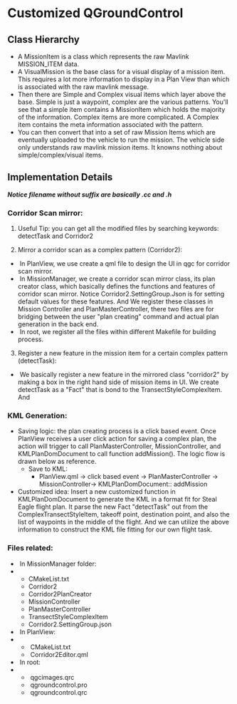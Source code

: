 # Customized QGroundControl 

## Class Hierarchy

- A MissionItem is a class which represents the raw Mavlink MISSION_ITEM data. 
- A VisualMission is the base class for a visual display of a mission item. This requires a lot more information to display in a Plan View than which is associated with the raw mavlink message. 
- Then there are Simple and Complex visual items which layer above the base. Simple is just a waypoint, complex are the various patterns. You'll see that a simple item contains a MissionItem which holds the majority of the information. Complex items are more complicated. A Complex item contains the meta information associated with the pattern. 
- You can then convert that into a set of raw Mission Items which are eventually uploaded to the vehicle to run the mission. The vehicle side only understands raw mavlink mission items. It knowns nothing about simple/complex/visual items.

## Implementation Details

***Notice filename without suffix are basically .cc and .h***

### Corridor Scan mirror:

1. Useful Tip:  you can get all the modified files by searching keywords: detectTask and Corridor2

2. Mirror a corridor scan as a complex pattern (Corridor2):

- ​	In PlanView, we use create a qml file to design the UI in qgc for corridor scan mirror. 
- ​	In MissionManager, we create a corridor scan mirror class, its plan creator class, which basically defines the functions and features of corridor scan mirror. Notice Corridor2.SettingGroup.Json is for setting default values for these features. And We register these classes in Mission Controller and PlanMasterController, there two files are for bridging between the user "plan creating" command and actual plan generation in the back end.  
- ​	In root, we register all the files within different Makefile for building process.

3. Register a new feature in the mission item for a certain complex pattern (detectTask):

- ​	We basically register a new feature in the mirrored class "corridor2" by making a box in the right hand side of mission items in UI. We create detectTask as a "Fact" that is bond to the TransectStyleComplexItem.  And 

### KML Generation:

- Saving logic: the plan creating process is a click based event. Once PlanView receives a user click action for saving a complex plan, the action will trigger to call PlanMasterController, MissionController, and KMLPlanDomDocument to call function addMission(). The logic flow is drawn below as reference.
  - Save to KML: 
    - PlanView.qml -> click based event -> PlanMasterController -> MissionController-> KMLPlanDomDocument:: addMission
- Customized idea: Insert a new customized function in KMLPlanDomDocument to generate the KML in a format fit for Steal Eagle flight plan. It parse the new Fact "detectTask" out from the ComplexTransectStyleItem, takeoff point, destination point, and also the list of waypoints in the middle of the flight. And we can utilize the above information to construct the KML file fitting for our own flight task.

### Files related:

- ​	In MissionManager folder: 
- - CMakeList.txt
  - Corridor2
  - Corridor2PlanCreator
  - MissionController
  - PlanMasterController
  - TransectStyleComplexItem
  - Corridor2.SettingGroup.json
- ​	In PlanView:
- - ​		CMakeList.txt
  - ​		Corridor2Editor.qml
- ​	In root:
- - ​		qgcimages.qrc
  - ​		qgroundcontrol.pro
  - ​		qgroundcontrol.qrc

